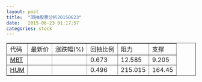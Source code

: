 ```yaml
---
layout: post
title:  "回抽股票分析20150623"
date:   2015-06-23 01:17:57
categories: stock
---
```

<script type="text/javascript">
var stockList = []
stockList.push('gb_mbt');
stockList.push('gb_hum');
</script>
<table border="1">
 <tr>
 <td>代码</td>
 <td>最新价</td>
 <td>涨跌幅(%)</td>
 <td>回抽比例</td>
 <td>阻力</td>
 <td>支撑</td>
</tr>
  <tr id="mbt">
  <td><a href="http://stock.finance.sina.com.cn/usstock/quotes/MBT.html" target="_blank">MBT</a></td><td></td><td></td><td>0.673</td><td>12.585</td><td>9.205</td></tr>
  <tr id="hum">
  <td><a href="http://stock.finance.sina.com.cn/usstock/quotes/HUM.html" target="_blank">HUM</a></td><td></td><td></td><td>0.496</td><td>215.015</td><td>164.45</td></tr>
</table>
